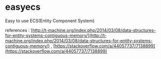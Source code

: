 # easyecs
Easy to use ECS(Entity Component System)

references : [http://t-machine.org/index.php/2014/03/08/data-structures-for-entity-systems-contiguous-memory/](http://t-machine.org/index.php/2014/03/08/data-structures-for-entity-systems-contiguous-memory/)  ,  [https://stackoverflow.com/a/44057737/7138899](https://stackoverflow.com/a/44057737/7138899)     
